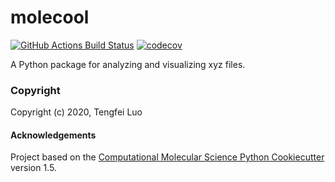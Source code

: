 molecool
==============================
[//]: # (Badges)
[![GitHub Actions Build Status](https://github.com/tengfeiluo/molecool2/workflows/CI/badge.svg)](https://github.com/tengfeiluo/molecool2/actions?query=workflow%3ACI)
[![codecov](https://codecov.io/gh/tengfeiluo/molecool2/branch/main/graph/badge.svg?token=WBNNEJkFF8)](https://codecov.io/gh/tengfeiluo/molecool2)


A Python package for analyzing and visualizing xyz files.

### Copyright

Copyright (c) 2020, Tengfei Luo

#### Acknowledgements
 
Project based on the 
[Computational Molecular Science Python Cookiecutter](https://github.com/molssi/cookiecutter-cms) version 1.5.
